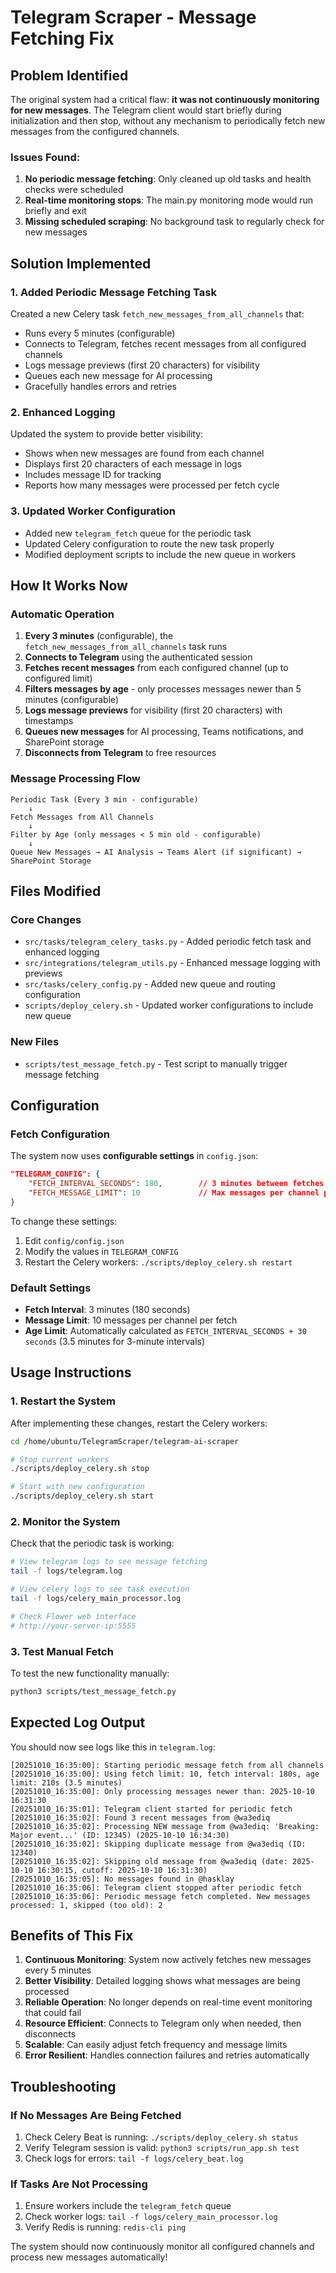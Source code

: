 # Telegram Scraper - Message Fetching Fix

## Problem Identified

The original system had a critical flaw: **it was not continuously monitoring for new messages**. The Telegram client would start briefly during initialization and then stop, without any mechanism to periodically fetch new messages from the configured channels.

### Issues Found:
1. **No periodic message fetching**: Only cleaned up old tasks and health checks were scheduled
2. **Real-time monitoring stops**: The main.py monitoring mode would run briefly and exit  
3. **Missing scheduled scraping**: No background task to regularly check for new messages

## Solution Implemented

### 1. Added Periodic Message Fetching Task

Created a new Celery task `fetch_new_messages_from_all_channels` that:
- Runs every 5 minutes (configurable)
- Connects to Telegram, fetches recent messages from all configured channels
- Logs message previews (first 20 characters) for visibility
- Queues each new message for AI processing
- Gracefully handles errors and retries

### 2. Enhanced Logging

Updated the system to provide better visibility:
- Shows when new messages are found from each channel
- Displays first 20 characters of each message in logs
- Includes message ID for tracking
- Reports how many messages were processed per fetch cycle

### 3. Updated Worker Configuration

- Added new `telegram_fetch` queue for the periodic task
- Updated Celery configuration to route the new task properly
- Modified deployment scripts to include the new queue in workers

## How It Works Now

### Automatic Operation
1. **Every 3 minutes** (configurable), the `fetch_new_messages_from_all_channels` task runs
2. **Connects to Telegram** using the authenticated session
3. **Fetches recent messages** from each configured channel (up to configured limit)
4. **Filters messages by age** - only processes messages newer than 5 minutes (configurable)
5. **Logs message previews** for visibility (first 20 characters) with timestamps
6. **Queues new messages** for AI processing, Teams notifications, and SharePoint storage
7. **Disconnects from Telegram** to free resources

### Message Processing Flow
```
Periodic Task (Every 3 min - configurable) 
    ↓
Fetch Messages from All Channels
    ↓
Filter by Age (only messages < 5 min old - configurable)
    ↓
Queue New Messages → AI Analysis → Teams Alert (if significant) → SharePoint Storage
```

## Files Modified

### Core Changes
- `src/tasks/telegram_celery_tasks.py` - Added periodic fetch task and enhanced logging
- `src/integrations/telegram_utils.py` - Enhanced message logging with previews
- `src/tasks/celery_config.py` - Added new queue and routing configuration
- `scripts/deploy_celery.sh` - Updated worker configurations to include new queue

### New Files
- `scripts/test_message_fetch.py` - Test script to manually trigger message fetching

## Configuration

### Fetch Configuration
The system now uses **configurable settings** in `config.json`:

```json
"TELEGRAM_CONFIG": {
    "FETCH_INTERVAL_SECONDS": 180,        // 3 minutes between fetches
    "FETCH_MESSAGE_LIMIT": 10             // Max messages per channel per fetch
}
```

To change these settings:
1. Edit `config/config.json`
2. Modify the values in `TELEGRAM_CONFIG`
3. Restart the Celery workers: `./scripts/deploy_celery.sh restart`

### Default Settings
- **Fetch Interval**: 3 minutes (180 seconds)
- **Message Limit**: 10 messages per channel per fetch
- **Age Limit**: Automatically calculated as `FETCH_INTERVAL_SECONDS + 30 seconds` (3.5 minutes for 3-minute intervals)

## Usage Instructions

### 1. Restart the System
After implementing these changes, restart the Celery workers:

```bash
cd /home/ubuntu/TelegramScraper/telegram-ai-scraper

# Stop current workers
./scripts/deploy_celery.sh stop

# Start with new configuration
./scripts/deploy_celery.sh start
```

### 2. Monitor the System
Check that the periodic task is working:

```bash
# View telegram logs to see message fetching
tail -f logs/telegram.log

# View celery logs to see task execution
tail -f logs/celery_main_processor.log

# Check Flower web interface
# http://your-server-ip:5555
```

### 3. Test Manual Fetch
To test the new functionality manually:

```bash
python3 scripts/test_message_fetch.py
```

## Expected Log Output

You should now see logs like this in `telegram.log`:

```
[20251010_16:35:00]: Starting periodic message fetch from all channels
[20251010_16:35:00]: Using fetch limit: 10, fetch interval: 180s, age limit: 210s (3.5 minutes)
[20251010_16:35:00]: Only processing messages newer than: 2025-10-10 16:31:30
[20251010_16:35:01]: Telegram client started for periodic fetch
[20251010_16:35:02]: Found 3 recent messages from @wa3ediq
[20251010_16:35:02]: Processing NEW message from @wa3ediq: 'Breaking: Major event...' (ID: 12345) (2025-10-10 16:34:30)
[20251010_16:35:02]: Skipping duplicate message from @wa3ediq (ID: 12340)
[20251010_16:35:02]: Skipping old message from @wa3ediq (date: 2025-10-10 16:30:15, cutoff: 2025-10-10 16:31:30)
[20251010_16:35:05]: No messages found in @hasklay
[20251010_16:35:06]: Telegram client stopped after periodic fetch
[20251010_16:35:06]: Periodic message fetch completed. New messages processed: 1, skipped (too old): 2
```

## Benefits of This Fix

1. **Continuous Monitoring**: System now actively fetches new messages every 5 minutes
2. **Better Visibility**: Detailed logging shows what messages are being processed
3. **Reliable Operation**: No longer depends on real-time event monitoring that could fail
4. **Resource Efficient**: Connects to Telegram only when needed, then disconnects
5. **Scalable**: Can easily adjust fetch frequency and message limits
6. **Error Resilient**: Handles connection failures and retries automatically

## Troubleshooting

### If No Messages Are Being Fetched
1. Check Celery Beat is running: `./scripts/deploy_celery.sh status`
2. Verify Telegram session is valid: `python3 scripts/run_app.sh test`
3. Check logs for errors: `tail -f logs/celery_beat.log`

### If Tasks Are Not Processing
1. Ensure workers include the `telegram_fetch` queue
2. Check worker logs: `tail -f logs/celery_main_processor.log`
3. Verify Redis is running: `redis-cli ping`

The system should now continuously monitor all configured channels and process new messages automatically!